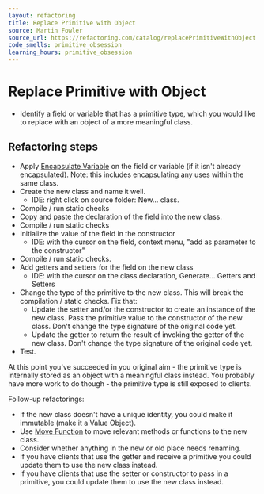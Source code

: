 ```yaml
---
layout: refactoring
title: Replace Primitive with Object
source: Martin Fowler
source_url: https://refactoring.com/catalog/replacePrimitiveWithObject.html
code_smells: primitive_obsession
learning_hours: primitive_obsession
---
```


# Replace Primitive with Object

* Identify a field or variable that has a primitive type, which you would like to replace with an object of a more meaningful class.

## Refactoring steps
* Apply [Encapsulate Variable](encapsulate_variable.html) on the field or variable (if it isn't already encapsulated). Note: this includes encapsulating any uses within the same class.
* Create the new class and name it well.
  * IDE: right click on source folder: New... class. 
* Compile / run static checks
* Copy and paste the declaration of the field into the new class.
* Compile / run static checks
* Initialize the value of the field in the constructor 
  * IDE: with the cursor on the field, context menu, "add as parameter to the constructor"
* Compile / run static checks.
* Add getters and setters for the field on the new class
  * IDE: with the cursor on the class declaration, Generate... Getters and Setters
* Change the type of the primitive to the new class. This will break the compilation / static checks. Fix that:
  * Update the setter and/or the constructor to create an instance of the new class. Pass the primitive value to the constructor of the new class. Don't change the type signature of the original code yet. 
  * Update the getter to return the result of invoking the getter of the new class. Don't change the type signature of the original code yet.
* Test.

At this point you've succeeded in you original aim - the primitive type is internally stored as an object with a meaningful class instead. You probably have more work to do though - the primitive type is still exposed to clients.

Follow-up refactorings:

* If the new class doesn't have a unique identity, you could make it immutable (make it a Value Object).
* Use [Move Function](move_function.html) to move relevant methods or functions to the new class.
* Consider whether anything in the new or old place needs renaming.
* If you have clients that use the getter and receive a primitive you could update them to use the new class instead.
* If you have clients that use the setter or constructor to pass in a primitive, you could update them to use the new class instead.
